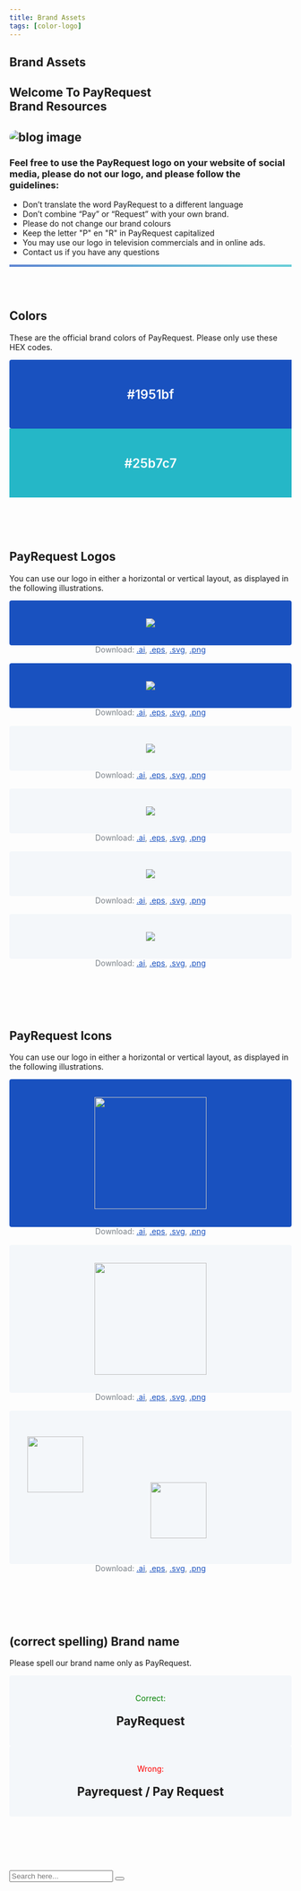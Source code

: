 ```yaml
---
title: Brand Assets
tags: [color-logo]
---
```


<!-- Done for the new website! -->


  <!-- Breadcrumb Start -->
 <section class="breadcrumb-area">
         <div class="breadcrumb-shape"></div>
         <div class="container">
            <div class="row">
               <div class="col-lg-12">
                  <div class="breadcrumb-inn">
                     <div class="section-title wow fadeInUp" data-wow-duration="1s" data-wow-delay="0.3s">
                       <h2>Brand <span>Assets</span></h2>
                     </div>
                  </div>
               </div>
            </div>
         </div>
      </section>
<!-- Breadcrumb End -->
       
<section class="about-page-section section_100 brand-assets">


<div class="container">
            <div class="row">
               <div class="col-lg-12">
                  <div class="section-title wow fadeInUp" data-wow-duration="1s" data-wow-delay="0.3s" style="visibility: visible; animation-duration: 1s; animation-delay: 0.3s; animation-name: fadeInUp;">
                     <h2>Welcome To PayRequest<br>
<span>Brand Resources

</span>

</h2>
                  </div>
               </div>
            </div>
            <div class="row align-items-center">
               <div class="col-lg-5 lg-1">
                  <div class="about-page-left wow fadeInLeft" data-wow-duration="1s" data-wow-delay="0.5s" style="visibility: visible; animation-duration: 1s; animation-delay: 0.5s; animation-name: fadeInLeft;">
                     <h2 class="mr-5"><div class="">
                        <img src="https://i.imgur.com/DC1VKQ4.png" alt="blog image" style="
    border-radius: 20px;
">
                     </div></h2>
                  </div>
               </div>
               <div class="col-lg-6">
                  <div class="choose-left about-page-text wow fadeInRight" data-wow-duration="1s" data-wow-delay="0.6s" style="visibility: visible; animation-duration: 1s; animation-delay: 0.6s; animation-name: fadeInRight;">
                     <h3>Feel free to use the PayRequest logo on your website of social media, please do not our logo, and please follow the guidelines:
</h3>

<ul>
                        <li><i class="fa fa-times"></i> Don’t translate the word PayRequest to a different language </li>
                        <li><i class="fa fa-times"></i> Don’t combine “Pay” or “Request” with your own brand.</li>
                        <li><i class="fa fa-times"></i>Please do not change our brand colours
</li>
                        <li><i class="fa fa-check-square-o"></i>Keep the letter "P" en "R" in PayRequest capitalized</li>
                        <li><i class="fa fa-check-square-o"></i>You may use our logo in television commercials and in online ads.</li>
                        <li><i class="fa fa-check-square-o"></i>Contact us if you have any questions</li>
                     </ul>
</div>
               </div>
            </div>
         </div>



<hr style="height: 4px;background: linear-gradient(130deg, #1951bf 0%, #25b7c7 89%) !important;opacity: 0.7;">      


 <div class="container brand-assets-colors">
        <div class="row align-items-center">
               <div class="col-lg-4 lg-1">
                  <div class="about-page-left wow fadeInLeft" data-wow-duration="1s" data-wow-delay="0.5s" style="visibility: visible; animation-duration: 1s; animation-delay: 0.5s; animation-name: fadeInLeft;">
                  

 <h2>Colors</h2>
               <p>These are the official brand colors of PayRequest. Please only use these HEX codes.</p>


</div>
               </div>


<div class="brand-color col-md-4">
                     <div class="color-1"> #1951bf</div>
                  </div>
                  <div class="brand-color col-md-4">
                     <div class="color-2">#25b7c7</div>
                  </div>


</div>
         </div>




<div class="container brand-assets-colors">
            <div class="row align-items-center">
               <div class="col-lg-3 lg-1">
                  <div class="about-page-left wow fadeInLeft" data-wow-duration="1s" data-wow-delay="0.5s" style="visibility: visible; animation-duration: 1s; animation-delay: 0.5s; animation-name: fadeInLeft;">
                  
<div class="asset-description">
               <h2>PayRequest Logos</h2>
               <p>You can use our logo in either a horizontal or vertical layout, as displayed in the following illustrations.

</p>
            </div>

</div>
               </div>



<div class="logo-variation light col-md-3">
                     <div class="horizontal">
                        <div class="logo-bg">
                           <img src="https://payrequest.io/assets/logos/Rectangle%20logo%20white.svg">
                        </div>
                        <div class="logo-download-links">
                           Download: <a href="https://s8333.pcdn.co/wp-content/themes/edd-v2/includes/assets/brand-assets/logos/horizontal/logo-edd-light.ai" target="_blank">.ai</a>,
                           <a href="https://s8333.pcdn.co/wp-content/themes/edd-v2/includes/assets/brand-assets/logos/horizontal/logo-edd-light.eps" target="_blank">.eps</a>,
                           <a href="https://s8333.pcdn.co/wp-content/themes/edd-v2/includes/assets/brand-assets/logos/horizontal/logo-edd-light.svg" target="_blank">.svg</a>,
                           <a href="https://s8333.pcdn.co/wp-content/themes/edd-v2/includes/assets/brand-assets/logos/horizontal/logo-edd-light.png" target="_blank">.png</a>
                        </div>
                     </div>
                     <div class="vertical">
                        <div class="logo-bg">
                           <img src="https://payrequest.io/assets/logos/Square%20logo%20white.svg">
                        </div>
                        <div class="logo-download-links">
                           Download: <a href="https://s8333.pcdn.co/wp-content/themes/edd-v2/includes/assets/brand-assets/logos/vertical/logo-edd-light.ai" target="_blank">.ai</a>,
                           <a href="https://s8333.pcdn.co/wp-content/themes/edd-v2/includes/assets/brand-assets/logos/vertical/logo-edd-light.eps" target="_blank">.eps</a>,
                           <a href="https://s8333.pcdn.co/wp-content/themes/edd-v2/includes/assets/brand-assets/logos/vertical/logo-edd-light.svg" target="_blank">.svg</a>,
                           <a href="https://s8333.pcdn.co/wp-content/themes/edd-v2/includes/assets/brand-assets/logos/vertical/logo-edd-light.png" target="_blank">.png</a>
                        </div>
                     </div>
                  </div>
                  


<div class="logo-variation dark col-md-3">
                     <div class="horizontal">
                        <div class="logo-bg">
                           <img src="https://payrequest.io/assets/logos/payrequest-logo-color.png">
                        </div>
                        <div class="logo-download-links">
                           Download: <a href="https://s8333.pcdn.co/wp-content/themes/edd-v2/includes/assets/brand-assets/logos/horizontal/logo-edd-dark.ai" target="_blank">.ai</a>,
                           <a href="https://s8333.pcdn.co/wp-content/themes/edd-v2/includes/assets/brand-assets/logos/horizontal/logo-edd-dark.eps" target="_blank">.eps</a>,
                           <a href="https://s8333.pcdn.co/wp-content/themes/edd-v2/includes/assets/brand-assets/logos/horizontal/logo-edd-dark.svg" target="_blank">.svg</a>,
                           <a href="https://s8333.pcdn.co/wp-content/themes/edd-v2/includes/assets/brand-assets/logos/horizontal/logo-edd-dark.png" target="_blank">.png</a>
                        </div>
                     </div>
                     <div class="vertical">
                        <div class="logo-bg">
                           <img src="https://payrequest.io/assets/logos/Square Logo CMYK.svg">
                        </div>
                        <div class="logo-download-links">
                           Download: <a href="https://s8333.pcdn.co/wp-content/themes/edd-v2/includes/assets/brand-assets/logos/vertical/logo-edd-dark.ai" target="_blank">.ai</a>,
                           <a href="https://s8333.pcdn.co/wp-content/themes/edd-v2/includes/assets/brand-assets/logos/vertical/logo-edd-dark.eps" target="_blank">.eps</a>,
                           <a href="https://s8333.pcdn.co/wp-content/themes/edd-v2/includes/assets/brand-assets/logos/vertical/logo-edd-dark.svg" target="_blank">.svg</a>,
                           <a href="https://s8333.pcdn.co/wp-content/themes/edd-v2/includes/assets/brand-assets/logos/vertical/logo-edd-dark.png" target="_blank">.png</a>
                        </div>
                     </div>
                  </div><div class="logo-variation dark col-md-3">
                     <div class="horizontal">
                        <div class="logo-bg">
                           <img src="https://payrequest.io/assets/logos/Rectangle Logo Black.png">
                        </div>
                        <div class="logo-download-links">
                           Download: <a href="https://s8333.pcdn.co/wp-content/themes/edd-v2/includes/assets/brand-assets/logos/horizontal/logo-edd-dark.ai" target="_blank">.ai</a>,
                           <a href="https://s8333.pcdn.co/wp-content/themes/edd-v2/includes/assets/brand-assets/logos/horizontal/logo-edd-dark.eps" target="_blank">.eps</a>,
                           <a href="https://s8333.pcdn.co/wp-content/themes/edd-v2/includes/assets/brand-assets/logos/horizontal/logo-edd-dark.svg" target="_blank">.svg</a>,
                           <a href="https://s8333.pcdn.co/wp-content/themes/edd-v2/includes/assets/brand-assets/logos/horizontal/logo-edd-dark.png" target="_blank">.png</a>
                        </div>
                     </div>
                     <div class="vertical">
                        <div class="logo-bg">
                           <img src="https://payrequest.io/assets/logos/Square Logo Black.svg">
                        </div>
                        <div class="logo-download-links">
                           Download: <a href="https://s8333.pcdn.co/wp-content/themes/edd-v2/includes/assets/brand-assets/logos/vertical/logo-edd-dark.ai" target="_blank">.ai</a>,
                           <a href="https://s8333.pcdn.co/wp-content/themes/edd-v2/includes/assets/brand-assets/logos/vertical/logo-edd-dark.eps" target="_blank">.eps</a>,
                           <a href="https://s8333.pcdn.co/wp-content/themes/edd-v2/includes/assets/brand-assets/logos/vertical/logo-edd-dark.svg" target="_blank">.svg</a>,
                           <a href="https://s8333.pcdn.co/wp-content/themes/edd-v2/includes/assets/brand-assets/logos/vertical/logo-edd-dark.png" target="_blank">.png</a>
                        </div>
                     </div>
                  </div>
        




</div>
         </div>


<div class="container brand-assets-colors">
            <div class="row align-items-center">
               <div class="col-lg-3 lg-1">
                  <div class="about-page-left wow fadeInLeft" data-wow-duration="1s" data-wow-delay="0.5s" style="visibility: visible; animation-duration: 1s; animation-delay: 0.5s; animation-name: fadeInLeft;">
                  
<div class="asset-description">
               <h2>PayRequest Icons</h2>
               <p>You can use our logo in either a horizontal or vertical layout, as displayed in the following illustrations.

</p>
            </div>

</div>
               </div>



<div class="logo-variation light col-md-3">

<div class="vertical">
                        <div class="logo-bg">
                           <img src="https://payrequest.io/assets/logos/Icon%20white.svg" style="
    height: 200px;
">
                        </div>
                        <div class="logo-download-links">
                           Download: <a href="https://s8333.pcdn.co/wp-content/themes/edd-v2/includes/assets/brand-assets/logos/vertical/logo-edd-light.ai" target="_blank">.ai</a>,
                           <a href="https://s8333.pcdn.co/wp-content/themes/edd-v2/includes/assets/brand-assets/logos/vertical/logo-edd-light.eps" target="_blank">.eps</a>,
                           <a href="https://s8333.pcdn.co/wp-content/themes/edd-v2/includes/assets/brand-assets/logos/vertical/logo-edd-light.svg" target="_blank">.svg</a>,
                           <a href="https://s8333.pcdn.co/wp-content/themes/edd-v2/includes/assets/brand-assets/logos/vertical/logo-edd-light.png" target="_blank">.png</a>
                        </div>
                     </div>
                  </div>
                  


<div class="logo-variation dark col-md-3">
                     
<div class="vertical">
                        <div class="logo-bg">
                           <img src="https://payrequest.io/assets/logos/favicon.svg" style="
    height: 200px;
">
                        </div>
                        <div class="logo-download-links">
                           Download: <a href="https://s8333.pcdn.co/wp-content/themes/edd-v2/includes/assets/brand-assets/logos/vertical/logo-edd-dark.ai" target="_blank">.ai</a>,
                           <a href="https://s8333.pcdn.co/wp-content/themes/edd-v2/includes/assets/brand-assets/logos/vertical/logo-edd-dark.eps" target="_blank">.eps</a>,
                           <a href="https://s8333.pcdn.co/wp-content/themes/edd-v2/includes/assets/brand-assets/logos/vertical/logo-edd-dark.svg" target="_blank">.svg</a>,
                           <a href="https://s8333.pcdn.co/wp-content/themes/edd-v2/includes/assets/brand-assets/logos/vertical/logo-edd-dark.png" target="_blank">.png</a>
                        </div>
                     </div>
                  </div><div class="logo-variation dark col-md-3">
                     
<div class="vertical">
                        <div class="logo-bg">
                           

<p><img src="https://payrequest.io/assets/logos/Icon Light Blue Aqua.png?" style="
    height: 100px;
    float: left;
">
</p><br>  <br>  <br><br>

<img src="https://payrequest.io/assets/logos/Icon Dark Blue.png" style="
    height: 100px;
">
                        </div>
                        <div class="logo-download-links">
                           Download: <a href="https://s8333.pcdn.co/wp-content/themes/edd-v2/includes/assets/brand-assets/logos/vertical/logo-edd-dark.ai" target="_blank">.ai</a>,
                           <a href="https://s8333.pcdn.co/wp-content/themes/edd-v2/includes/assets/brand-assets/logos/vertical/logo-edd-dark.eps" target="_blank">.eps</a>,
                           <a href="https://s8333.pcdn.co/wp-content/themes/edd-v2/includes/assets/brand-assets/logos/vertical/logo-edd-dark.svg" target="_blank">.svg</a>,
                           <a href="https://s8333.pcdn.co/wp-content/themes/edd-v2/includes/assets/brand-assets/logos/vertical/logo-edd-dark.png" target="_blank">.png</a>
                        </div>
                     </div>
                  </div>
        




</div>
         </div>




<div class="container brand-assets-colors">
            <div class="row align-items-center">
               <div class="col-lg-3 lg-1">
                  <div class="about-page-left wow fadeInLeft" data-wow-duration="1s" data-wow-delay="0.5s" style="visibility: visible; animation-duration: 1s; animation-delay: 0.5s; animation-name: fadeInLeft;">
                  
<div class="asset-description">
               <h2>(correct spelling) Brand name</h2>
               <p>Please spell our brand name only as PayRequest.
</p>
            </div>

</div>
               </div>




<div class="logo-variation dark col-md-5">
                     
<div class="vertical">
                        <div class="logo-bg">
                           <small style="font-size:14px;color:green;">Correct:</small>

<h2 style="margin:20px 0 0 0;">PayRequest</h2>
                        </div>
                        
</div>
                  </div>

<div class="logo-variation dark col-md-4">
                     
<div class="vertical">
                        <div class="logo-bg">
                           <small style="font-size:14px;color:red;">Wrong:</small>

<h2 style="margin:20px 0 0 0;">Payrequest / Pay Request</h2>
                        </div>
                        
</div>
                  </div>
        
</div>
         </div>


</section>





<style>
   .brand-assets{padding-bottom:4rem}.brand-assets [class*="brand-assets-"]{padding:2rem 0}
   .brand-assets [class*="brand-assets-"]>[class*="col-"]
   .asset-description{margin-bottom:2rem}
   .brand-assets [class*="brand-assets-"]
   .brand-color{text-align:center;margin-top:0 !important}@media all and (min-width:768px){
      .brand-assets [class*="brand-assets-"]
      .brand-color:nth-child(1){padding-right:0}
      .brand-assets [class*="brand-assets-"]
      .brand-color:nth-child(2){padding:0}
      .brand-assets [class*="brand-assets-"]
      .brand-color:nth-child(3){padding-left:0}}
      .brand-assets [class*="brand-assets-"]
      .brand-color [class*="color-"]{color:#fff;font-size:1.4rem;font-weight:600;padding:2rem}@media all and (min-width:768px){
      .brand-assets [class*="brand-assets-"]
      .brand-color [class*="color-"]{padding:3rem 2rem}}
      .brand-assets [class*="brand-assets-"]
      .brand-color .color-1{background:#1951bf;border-radius:4px 4px 0 0}@media all and (min-width:768px){
      .brand-assets [class*="brand-assets-"]
      .brand-color .color-1{border-radius:4px 0 0 4px}}
      .brand-assets [class*="brand-assets-"]
      .brand-color .color-2{background:#25b7c7}
      .brand-assets [class*="brand-assets-"]
      .logo-variation{text-align:center}
      .brand-assets [class*="brand-assets-"]
      .logo-variation .logo-bg{padding:2rem;border-radius:4px}
      .brand-assets [class*="brand-assets-"]
      .logo-variation .logo-download-links{display:block;font-size:.87rem;margin-bottom:1rem;color:#7a8188}
      .brand-assets [class*="brand-assets-"] .logo-variation .logo-download-links a{color:#1951bf;text-decoration:underline}
      .brand-assets [class*="brand-assets-"] .logo-variation .logo-download-links a:hover{text-decoration:none}
      .brand-assets [class*="brand-assets-"] .logo-variation.light .logo-bg{background:#1951bf}
      .brand-assets [class*="brand-assets-"] .logo-variation.dark .logo-bg{background:#f4f7fa}

</style>






 <!-- Search Overlay -->
<div class="search-overlay">
         <div class="d-table">
            <div class="d-table-cell">
               <div class="search-overlay-layer"></div>
               <div class="search-overlay-layer"></div>
               <div class="search-overlay-layer"></div>
               <div class="search-overlay-close">
                  <span class="search-overlay-close-line"></span>
                  <span class="search-overlay-close-line"></span>
               </div>
               <div class="search-overlay-form">
                  <form>
                     <input type="text" class="input-search" placeholder="Search here...">
                     <button type="submit"><i class="fa fa-search"></i></button>
                  </form>
               </div>
            </div>
         </div>
      </div>
<!-- End Search Overlay -->
